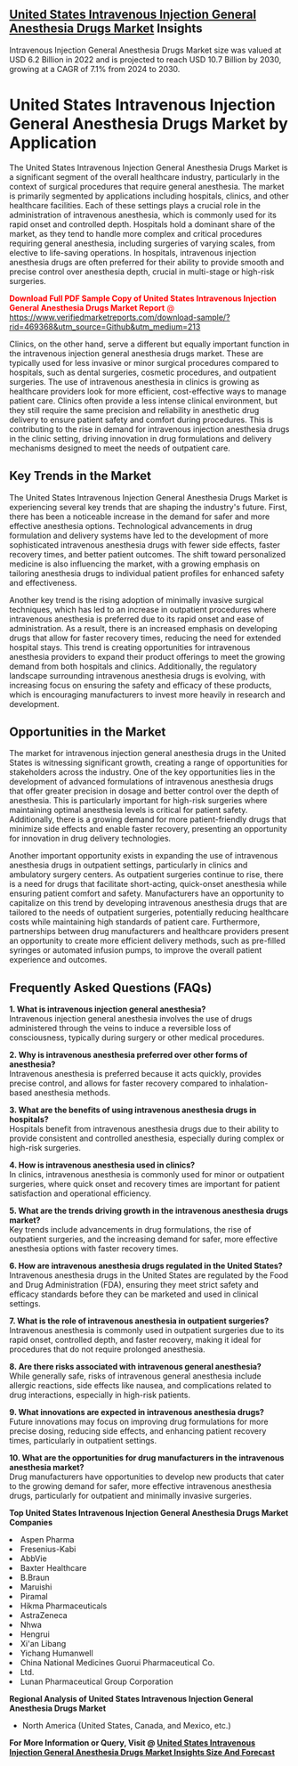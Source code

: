 <h2><a href="https://www.verifiedmarketreports.com/download-sample/?rid=469368&amp;utm_source=Github&amp;utm_medium=213" target="_blank">United States Intravenous Injection General Anesthesia Drugs Market</a> Insights</h2><p>Intravenous Injection General Anesthesia Drugs Market size was valued at USD 6.2 Billion in 2022 and is projected to reach USD 10.7 Billion by 2030, growing at a CAGR of 7.1% from 2024 to 2030.</p><p><h1>United States Intravenous Injection General Anesthesia Drugs Market by Application</h1><p>The United States Intravenous Injection General Anesthesia Drugs Market is a significant segment of the overall healthcare industry, particularly in the context of surgical procedures that require general anesthesia. The market is primarily segmented by applications including hospitals, clinics, and other healthcare facilities. Each of these settings plays a crucial role in the administration of intravenous anesthesia, which is commonly used for its rapid onset and controlled depth. Hospitals hold a dominant share of the market, as they tend to handle more complex and critical procedures requiring general anesthesia, including surgeries of varying scales, from elective to life-saving operations. In hospitals, intravenous injection anesthesia drugs are often preferred for their ability to provide smooth and precise control over anesthesia depth, crucial in multi-stage or high-risk surgeries. <p><span class=""><span style="color: #ff0000;"><strong>Download Full PDF Sample Copy of United States Intravenous Injection General Anesthesia Drugs Market Report</strong> @ </span><a href="https://www.verifiedmarketreports.com/download-sample/?rid=469368&amp;utm_source=Github&amp;utm_medium=213" target="_blank">https://www.verifiedmarketreports.com/download-sample/?rid=469368&amp;utm_source=Github&amp;utm_medium=213</a></span></p><p>Clinics, on the other hand, serve a different but equally important function in the intravenous injection general anesthesia drugs market. These are typically used for less invasive or minor surgical procedures compared to hospitals, such as dental surgeries, cosmetic procedures, and outpatient surgeries. The use of intravenous anesthesia in clinics is growing as healthcare providers look for more efficient, cost-effective ways to manage patient care. Clinics often provide a less intense clinical environment, but they still require the same precision and reliability in anesthetic drug delivery to ensure patient safety and comfort during procedures. This is contributing to the rise in demand for intravenous injection anesthesia drugs in the clinic setting, driving innovation in drug formulations and delivery mechanisms designed to meet the needs of outpatient care.<h2>Key Trends in the Market</h2><p>The United States Intravenous Injection General Anesthesia Drugs Market is experiencing several key trends that are shaping the industry's future. First, there has been a noticeable increase in the demand for safer and more effective anesthesia options. Technological advancements in drug formulation and delivery systems have led to the development of more sophisticated intravenous anesthesia drugs with fewer side effects, faster recovery times, and better patient outcomes. The shift toward personalized medicine is also influencing the market, with a growing emphasis on tailoring anesthesia drugs to individual patient profiles for enhanced safety and effectiveness.<p>Another key trend is the rising adoption of minimally invasive surgical techniques, which has led to an increase in outpatient procedures where intravenous anesthesia is preferred due to its rapid onset and ease of administration. As a result, there is an increased emphasis on developing drugs that allow for faster recovery times, reducing the need for extended hospital stays. This trend is creating opportunities for intravenous anesthesia providers to expand their product offerings to meet the growing demand from both hospitals and clinics. Additionally, the regulatory landscape surrounding intravenous anesthesia drugs is evolving, with increasing focus on ensuring the safety and efficacy of these products, which is encouraging manufacturers to invest more heavily in research and development.<h2>Opportunities in the Market</h2><p>The market for intravenous injection general anesthesia drugs in the United States is witnessing significant growth, creating a range of opportunities for stakeholders across the industry. One of the key opportunities lies in the development of advanced formulations of intravenous anesthesia drugs that offer greater precision in dosage and better control over the depth of anesthesia. This is particularly important for high-risk surgeries where maintaining optimal anesthesia levels is critical for patient safety. Additionally, there is a growing demand for more patient-friendly drugs that minimize side effects and enable faster recovery, presenting an opportunity for innovation in drug delivery technologies.<p>Another important opportunity exists in expanding the use of intravenous anesthesia drugs in outpatient settings, particularly in clinics and ambulatory surgery centers. As outpatient surgeries continue to rise, there is a need for drugs that facilitate short-acting, quick-onset anesthesia while ensuring patient comfort and safety. Manufacturers have an opportunity to capitalize on this trend by developing intravenous anesthesia drugs that are tailored to the needs of outpatient surgeries, potentially reducing healthcare costs while maintaining high standards of patient care. Furthermore, partnerships between drug manufacturers and healthcare providers present an opportunity to create more efficient delivery methods, such as pre-filled syringes or automated infusion pumps, to improve the overall patient experience and outcomes.<h2>Frequently Asked Questions (FAQs)</h2><p><strong>1. What is intravenous injection general anesthesia?</strong><br>Intravenous injection general anesthesia involves the use of drugs administered through the veins to induce a reversible loss of consciousness, typically during surgery or other medical procedures.</p><p><strong>2. Why is intravenous anesthesia preferred over other forms of anesthesia?</strong><br>Intravenous anesthesia is preferred because it acts quickly, provides precise control, and allows for faster recovery compared to inhalation-based anesthesia methods.</p><p><strong>3. What are the benefits of using intravenous anesthesia drugs in hospitals?</strong><br>Hospitals benefit from intravenous anesthesia drugs due to their ability to provide consistent and controlled anesthesia, especially during complex or high-risk surgeries.</p><p><strong>4. How is intravenous anesthesia used in clinics?</strong><br>In clinics, intravenous anesthesia is commonly used for minor or outpatient surgeries, where quick onset and recovery times are important for patient satisfaction and operational efficiency.</p><p><strong>5. What are the trends driving growth in the intravenous anesthesia drugs market?</strong><br>Key trends include advancements in drug formulations, the rise of outpatient surgeries, and the increasing demand for safer, more effective anesthesia options with faster recovery times.</p><p><strong>6. How are intravenous anesthesia drugs regulated in the United States?</strong><br>Intravenous anesthesia drugs in the United States are regulated by the Food and Drug Administration (FDA), ensuring they meet strict safety and efficacy standards before they can be marketed and used in clinical settings.</p><p><strong>7. What is the role of intravenous anesthesia in outpatient surgeries?</strong><br>Intravenous anesthesia is commonly used in outpatient surgeries due to its rapid onset, controlled depth, and faster recovery, making it ideal for procedures that do not require prolonged anesthesia.</p><p><strong>8. Are there risks associated with intravenous general anesthesia?</strong><br>While generally safe, risks of intravenous general anesthesia include allergic reactions, side effects like nausea, and complications related to drug interactions, especially in high-risk patients.</p><p><strong>9. What innovations are expected in intravenous anesthesia drugs?</strong><br>Future innovations may focus on improving drug formulations for more precise dosing, reducing side effects, and enhancing patient recovery times, particularly in outpatient settings.</p><p><strong>10. What are the opportunities for drug manufacturers in the intravenous anesthesia market?</strong><br>Drug manufacturers have opportunities to develop new products that cater to the growing demand for safer, more effective intravenous anesthesia drugs, particularly for outpatient and minimally invasive surgeries.</p></p><p><strong>Top United States Intravenous Injection General Anesthesia Drugs Market Companies</strong></p><div data-test-id=""><p><li>Aspen Pharma</li><li> Fresenius-Kabi</li><li> AbbVie</li><li> Baxter Healthcare</li><li> B.Braun</li><li> Maruishi</li><li> Piramal</li><li> Hikma Pharmaceuticals</li><li> AstraZeneca</li><li> Nhwa</li><li> Hengrui</li><li> Xi'an Libang</li><li> Yichang Humanwell</li><li> China National Medicines Guorui Pharmaceutical Co.</li><li>Ltd.</li><li> Lunan Pharmaceutical Group Corporation</li></p><div><strong>Regional Analysis of&nbsp;United States Intravenous Injection General Anesthesia Drugs Market</strong></div><ul><li dir="ltr"><p dir="ltr">North America&nbsp;(United States, Canada, and Mexico, etc.)</p></li></ul><p><strong>For More Information or Query, Visit @&nbsp;</strong><strong><a href="https://www.verifiedmarketreports.com/product/intravenous-injection-general-anesthesia-drugs-market/?utm_source=Github&amp;utm_medium=213" target="_blank">United States Intravenous Injection General Anesthesia Drugs Market Insights Size And Forecast</a></strong></p></div>
